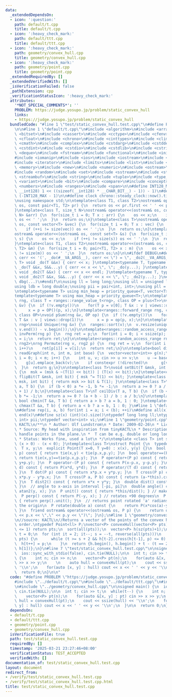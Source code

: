 ```yaml
---
data:
  _extendedDependsOn:
  - icon: ':question:'
    path: default/t.cpp
    title: default/t.cpp
  - icon: ':heavy_check_mark:'
    path: default/ttt.cpp
    title: default/ttt.cpp
  - icon: ':heavy_check_mark:'
    path: geometry/convex_hull.cpp
    title: geometry/convex_hull.cpp
  - icon: ':heavy_check_mark:'
    path: geometry/point.cpp
    title: geometry/point.cpp
  _extendedRequiredBy: []
  _extendedVerifiedWith: []
  _isVerificationFailed: false
  _pathExtension: cpp
  _verificationStatusIcon: ':heavy_check_mark:'
  attributes:
    '*NOT_SPECIAL_COMMENTS*': ''
    PROBLEM: https://judge.yosupo.jp/problem/static_convex_hull
    links:
    - https://judge.yosupo.jp/problem/static_convex_hull
  bundledCode: "#line 1 \"test/static_convex_hull.test.cpp\"\n#define PROBLEM \"https://judge.yosupo.jp/problem/static_convex_hull\"\
    \n\n#line 1 \"default/t.cpp\"\n#include <algorithm>\n#include <array>\n#include\
    \ <bitset>\n#include <cassert>\n#include <cctype>\n#include <cfenv>\n#include\
    \ <cfloat>\n#include <chrono>\n#include <cinttypes>\n#include <climits>\n#include\
    \ <cmath>\n#include <complex>\n#include <cstdarg>\n#include <cstddef>\n#include\
    \ <cstdint>\n#include <cstdio>\n#include <cstdlib>\n#include <cstring>\n#include\
    \ <deque>\n#include <fstream>\n#include <functional>\n#include <initializer_list>\n\
    #include <iomanip>\n#include <ios>\n#include <iostream>\n#include <istream>\n\
    #include <iterator>\n#include <limits>\n#include <list>\n#include <map>\n#include\
    \ <memory>\n#include <new>\n#include <numeric>\n#include <ostream>\n#include <queue>\n\
    #include <random>\n#include <set>\n#include <sstream>\n#include <stack>\n#include\
    \ <streambuf>\n#include <string>\n#include <tuple>\n#include <type_traits>\n#include\
    \ <variant>\n#include <bit>\n#include <compare>\n#include <concepts>\n#include\
    \ <numbers>\n#include <ranges>\n#include <span>\n\n#define INT128_MAX (__int128)(((unsigned\
    \ __int128) 1 << ((sizeof(__int128) * __CHAR_BIT__) - 1)) - 1)\n#define INT128_MIN\
    \ (-INT128_MAX - 1)\n\n#define clock chrono::steady_clock::now().time_since_epoch().count()\n\
    \nusing namespace std;\n\ntemplate<class T1, class T2>\nostream& operator<<(ostream&\
    \ os, const pair<T1, T2> pr) {\n  return os << pr.first << ' ' << pr.second;\n\
    }\ntemplate<class T, size_t N>\nostream& operator<<(ostream& os, const array<T,\
    \ N> &arr) {\n  for(size_t i = 0; T x : arr) {\n    os << x;\n    if (++i != N)\
    \ os << ' ';\n  }\n  return os;\n}\ntemplate<class T>\nostream& operator<<(ostream&\
    \ os, const vector<T> &vec) {\n  for(size_t i = 0; T x : vec) {\n    os << x;\n\
    \    if (++i != size(vec)) os << ' ';\n  }\n  return os;\n}\ntemplate<class T>\n\
    ostream& operator<<(ostream& os, const set<T> &s) {\n  for(size_t i = 0; T x :\
    \ s) {\n    os << x;\n    if (++i != size(s)) os << ' ';\n  }\n  return os;\n\
    }\ntemplate<class T1, class T2>\nostream& operator<<(ostream& os, const map<T1,\
    \ T2> &m) {\n  for(size_t i = 0; pair<T1, T2> x : m) {\n    os << x;\n    if (++i\
    \ != size(m)) os << ' ';\n  }\n  return os;\n}\n\n#ifdef DEBUG\n#define dbg(...)\
    \ cerr << '(', _do(#__VA_ARGS__), cerr << \") = \", _do2(__VA_ARGS__)\ntemplate<typename\
    \ T> void _do(T &&x) { cerr << x; }\ntemplate<typename T, typename ...S> void\
    \ _do(T &&x, S&&...y) { cerr << x << \", \"; _do(y...); }\ntemplate<typename T>\
    \ void _do2(T &&x) { cerr << x << endl; }\ntemplate<typename T, typename ...S>\
    \ void _do2(T &&x, S&&...y) { cerr << x << \", \"; _do2(y...); }\n#else\n#define\
    \ dbg(...)\n#endif\n\nusing ll = long long;\nusing ull = unsigned long long;\n\
    using ldb = long double;\nusing pii = pair<int, int>;\nusing pll = pair<ll, ll>;\n\
    \ntemplate<typename T> using min_heap = priority_queue<T, vector<T>, greater<T>>;\n\
    template<typename T> using max_heap = priority_queue<T>;\n\ntemplate<ranges::forward_range\
    \ rng, class T = ranges::range_value_t<rng>, class OP = plus<T>>\nvoid pSum(rng\
    \ &v) {\n  if (!v.empty())\n    for(T p = v[0]; T &x : v | views::drop(1))\n \
    \     x = p = OP()(p, x);\n}\ntemplate<ranges::forward_range rng, class T = ranges::range_value_t<rng>,\
    \ class OP>\nvoid pSum(rng &v, OP op) {\n  if (!v.empty())\n    for(T p = v[0];\
    \ T &x : v | views::drop(1))\n      x = p = op(p, x);\n}\n\ntemplate<ranges::forward_range\
    \ rng>\nvoid Unique(rng &v) {\n  ranges::sort(v);\n  v.resize(unique(v.begin(),\
    \ v.end()) - v.begin());\n}\n\ntemplate<ranges::random_access_range rng>\nrng\
    \ invPerm(rng p) {\n  rng ret = p;\n  for(int i = 0; i < ssize(p); i++)\n    ret[p[i]]\
    \ = i;\n  return ret;\n}\n\ntemplate<ranges::random_access_range rng, ranges::random_access_range\
    \ rng2>\nrng Permute(rng v, rng2 p) {\n  rng ret = v;\n  for(int i = 0; i < ssize(p);\
    \ i++)\n    ret[p[i]] = v[i];\n  return ret;\n}\n\ntemplate<bool directed>\nvector<vector<int>>\
    \ readGraph(int n, int m, int base) {\n  vector<vector<int>> g(n);\n  for(int\
    \ i = 0; i < m; i++) {\n    int u, v; cin >> u >> v;\n    u -= base, v -= base;\n\
    \    g[u].emplace_back(v);\n    if constexpr (!directed)\n      g[v].emplace_back(u);\n\
    \  }\n  return g;\n}\n\ntemplate<class T>\nvoid setBit(T &msk, int bit, bool x)\
    \ {\n  msk = (msk & ~(T(1) << bit)) | (T(x) << bit);\n}\ntemplate<class T> void\
    \ flipBit(T &msk, int bit) { msk ^= T(1) << bit; }\ntemplate<class T> bool getBit(T\
    \ msk, int bit) { return msk >> bit & T(1); }\n\ntemplate<class T>\nT floorDiv(T\
    \ a, T b) {\n  if (b < 0) a *= -1, b *= -1;\n  return a >= 0 ? a / b : (a - b\
    \ + 1) / b;\n}\ntemplate<class T>\nT ceilDiv(T a, T b) {\n  if (b < 0) a *= -1,\
    \ b *= -1;\n  return a >= 0 ? (a + b - 1) / b : a / b;\n}\n\ntemplate<class T>\
    \ bool chmin(T &a, T b) { return a > b ? a = b, 1 : 0; }\ntemplate<class T> bool\
    \ chmax(T &a, T b) { return a < b ? a = b, 1 : 0; }\n#line 1 \"default/ttt.cpp\"\
    \n#define rep(i, a, b) for(int i = a; i < (b); ++i)\n#define all(x) begin(x),\
    \ end(x)\n#define sz(x) (int)(x).size()\ntypedef long long ll;\ntypedef pair<int,\
    \ int> pii;\ntypedef vector<int> vi;\n#line 1 \"geometry/point.cpp\"\n//source:\
    \ KACTL\n/**\n * Author: Ulf Lundstrom\n * Date: 2009-02-26\n * License: CC0\n\
    \ * Source: My head with inspiration from tinyKACTL\n * Description: Class to\
    \ handle points in the plane.\n *  T can be e.g. double or long long. (Avoid int.)\n\
    \ * Status: Works fine, used a lot\n */\n\ntemplate <class T> int sgn(T x) { return\
    \ (x > 0) - (x < 0); }\ntemplate<class T>\nstruct Point {\n  typedef Point P;\n\
    \  T x, y;\n  explicit Point(T x=0, T y=0) : x(x), y(y) {}\n  bool operator<(P\
    \ p) const { return tie(x,y) < tie(p.x,p.y); }\n  bool operator==(P p) const {\
    \ return tie(x,y)==tie(p.x,p.y); }\n  P operator+(P p) const { return P(x+p.x,\
    \ y+p.y); }\n  P operator-(P p) const { return P(x-p.x, y-p.y); }\n  P operator*(T\
    \ d) const { return P(x*d, y*d); }\n  P operator/(T d) const { return P(x/d, y/d);\
    \ }\n  T dot(P p) const { return x*p.x + y*p.y; }\n  T cross(P p) const { return\
    \ x*p.y - y*p.x; }\n  T cross(P a, P b) const { return (a-*this).cross(b-*this);\
    \ }\n  T dist2() const { return x*x + y*y; }\n  double dist() const { return sqrt((double)dist2());\
    \ }\n  // angle to x-axis in interval [-pi, pi]\n  double angle() const { return\
    \ atan2(y, x); }\n  P unit() const { return *this/dist(); } // makes dist()=1\n\
    \  P perp() const { return P(-y, x); } // rotates +90 degrees\n  P normal() const\
    \ { return perp().unit(); }\n  // returns point rotated 'a' radians ccw around\
    \ the origin\n  P rotate(double a) const {\n    return P(x*cos(a)-y*sin(a),x*sin(a)+y*cos(a));\
    \ }\n  friend ostream& operator<<(ostream& os, P p) {\n    return os << \"(\"\
    \ << p.x << \",\" << p.y << \")\"; }\n};\n#line 1 \"geometry/convex_hull.cpp\"\
    \n//soucre: KACTL\n//Returns a vector of the points of the convex hull in counter-clockwise\
    \ order.\ntypedef Point<ll> P;\nvector<P> convexHull(vector<P> pts) {\n  if (sz(pts)\
    \ <= 1) return pts;\n  sort(all(pts));\n  vector<P> h(sz(pts)+1);\n  int s = 0,\
    \ t = 0;\n  for (int it = 2; it--; s = --t, reverse(all(pts)))\n    for (P p :\
    \ pts) {\n      while (t >= s + 2 && h[t-2].cross(h[t-1], p) <= 0) t--;\n    \
    \  h[t++] = p;\n    }\n  return {h.begin(), h.begin() + t - (t == 2 && h[0] ==\
    \ h[1])};\n}\n#line 7 \"test/static_convex_hull.test.cpp\"\n\nsigned main() {\n\
    \  ios::sync_with_stdio(false), cin.tie(NULL);\n\n  int t; cin >> t;\n  while(t--)\
    \ {\n    int n; cin >> n;\n    vector<P> pt(n);\n    for(auto &[x, y] : pt) cin\
    \ >> x >> y;\n    \n    auto hull = convexHull(pt);\n    cout << ssize(hull) <<\
    \ '\\n';\n    for(auto [x, y] : hull) cout << x << ' ' << y << '\\n';\n  }\n\n\
    \  return 0;\n}\n\n"
  code: "#define PROBLEM \"https://judge.yosupo.jp/problem/static_convex_hull\"\n\n\
    #include \"../default/t.cpp\"\n#include \"../default/ttt.cpp\"\n#include \"../geometry/point.cpp\"\
    \n#include \"../geometry/convex_hull.cpp\"\n\nsigned main() {\n  ios::sync_with_stdio(false),\
    \ cin.tie(NULL);\n\n  int t; cin >> t;\n  while(t--) {\n    int n; cin >> n;\n\
    \    vector<P> pt(n);\n    for(auto &[x, y] : pt) cin >> x >> y;\n    \n    auto\
    \ hull = convexHull(pt);\n    cout << ssize(hull) << '\\n';\n    for(auto [x,\
    \ y] : hull) cout << x << ' ' << y << '\\n';\n  }\n\n  return 0;\n}\n\n"
  dependsOn:
  - default/t.cpp
  - default/ttt.cpp
  - geometry/point.cpp
  - geometry/convex_hull.cpp
  isVerificationFile: true
  path: test/static_convex_hull.test.cpp
  requiredBy: []
  timestamp: '2025-03-21 23:27:46+08:00'
  verificationStatus: TEST_ACCEPTED
  verifiedWith: []
documentation_of: test/static_convex_hull.test.cpp
layout: document
redirect_from:
- /verify/test/static_convex_hull.test.cpp
- /verify/test/static_convex_hull.test.cpp.html
title: test/static_convex_hull.test.cpp
---
```

